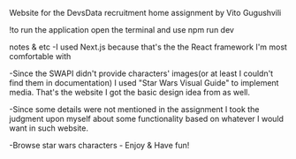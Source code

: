 Website for the DevsData recruitment home assignment by Vito Gugushvili

!to run the application open the terminal and use
npm run dev

notes & etc
-I used Next.js because that's the the React framework I'm most comfortable with

-Since the SWAPI didn't provide characters' images(or at least I couldn't find them in documentation) 
I used "Star Wars Visual Guide" to implement media. That's the website I got the basic design idea from as well.

-Since some details were not mentioned in the assignment I took the judgment upon myself about some functionality based on whatever I would want in such website.

-Browse star wars characters - Enjoy & Have fun!
